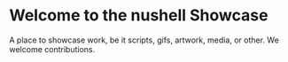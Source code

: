 # Welcome to the nushell Showcase

A place to showcase work, be it scripts, gifs, artwork, media, or other. We welcome contributions.
